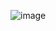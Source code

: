 ![image](https://github.com/ilrexho2011/Project-EULER-Possible-Solutions-Problems-401_to_500/assets/61479363/3cbfdab8-04ac-4909-8173-ee2c27af1754)

